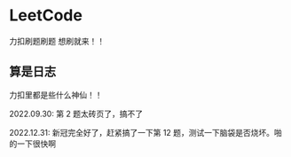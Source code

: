 # LeetCode
力扣刷题刷题 想刷就来！！

## 算是日志
力扣里都是些什么神仙！！

2022.09.30: 第 2 题太砖页了，搞不了

2022.12.31: 新冠完全好了，赶紧搞了一下第 12 题，测试一下脑袋是否烧坏。啪的一下很快啊

